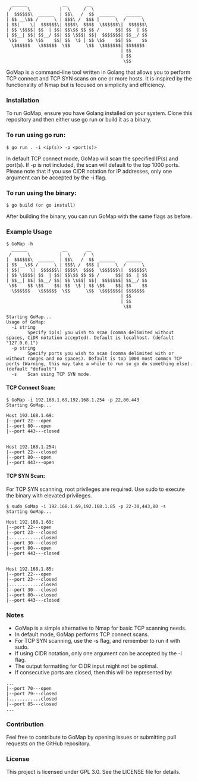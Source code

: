 ```
  ______             __       __                     
 /      \           |  \     /  \                    
|  $$$$$$\  ______  | $$\   /  $$  ______    ______  
| $$ __\$$ /      \ | $$$\ /  $$$ |      \  /      \ 
| $$|    \|  $$$$$$\| $$$$\  $$$$  \$$$$$$\|  $$$$$$\
| $$ \$$$$| $$  | $$| $$\$$ $$ $$ /      $$| $$  | $$
| $$__| $$| $$__/ $$| $$ \$$$| $$|  $$$$$$$| $$__/ $$
 \$$    $$ \$$    $$| $$  \$ | $$ \$$    $$| $$    $$
  \$$$$$$   \$$$$$$  \$$      \$$  \$$$$$$$| $$$$$$$ 
                                           | $$    
                                           | $$    
                                            \$$
```


GoMap is a command-line tool written in Golang that allows you to perform TCP connect and TCP SYN scans on one or more hosts. It is inspired by the functionality of Nmap but is focused on simplicity and efficiency.
### Installation

To run GoMap, ensure you have Golang installed on your system. Clone this repository and then either use go run or build it as a binary.

### To run using go run:
```
$ go run . -i <ip(s)> -p <port(s)>
```

In default TCP connect mode, GoMap will scan the specified IP(s) and port(s). If -p is not included, the scan will default to the top 1000 ports. Please note that if you use CIDR notation for IP addresses, only one argument can be accepted by the -i flag.

### To run using the binary:
```
$ go build (or go install)
```

After building the binary, you can run GoMap with the same flags as before.

### Example Usage

```
$ GoMap -h
  ______             __       __                     
 /      \           |  \     /  \                    
|  $$$$$$\  ______  | $$\   /  $$  ______    ______  
| $$ __\$$ /      \ | $$$\ /  $$$ |      \  /      \ 
| $$|    \|  $$$$$$\| $$$$\  $$$$  \$$$$$$\|  $$$$$$\
| $$ \$$$$| $$  | $$| $$\$$ $$ $$ /      $$| $$  | $$
| $$__| $$| $$__/ $$| $$ \$$$| $$|  $$$$$$$| $$__/ $$
 \$$    $$ \$$    $$| $$  \$ | $$ \$$    $$| $$    $$
  \$$$$$$   \$$$$$$  \$$      \$$  \$$$$$$$| $$$$$$$ 
                                           | $$    
                                           | $$    
                                            \$$

Starting GoMap...
Usage of GoMap:
  -i string
    	Specify ip(s) you wish to scan (comma delimited without spaces, CiDR notation accepted). Default is localhost. (default "127.0.0.1")
  -p string
    	Specify ports you wish to scan (comma delimited with or without ranges and no spaces). Default is top 1000 most common TCP ports (Warning, this may take a while to run so go do something else). (default "default")
  -s	Scan using TCP SYN mode.
```

#### TCP Connect Scan:
```
$ GoMap -i 192.168.1.69,192.168.1.254 -p 22,80,443
Starting GoMap...

Host 192.168.1.69:
|--port 22---open
|--port 80---open
|--port 443---closed


Host 192.168.1.254:
|--port 22---closed
|--port 80---open
|--port 443---open
```
#### TCP SYN Scan:

For TCP SYN scanning, root privileges are required. Use sudo to execute the binary with elevated privileges.

```
$ sudo GoMap -i 192.168.1.69,192.168.1.85 -p 22-30,443,80 -s
Starting GoMap...

Host 192.168.1.69:
|--port 22---open
|--port 23---closed
|............closed
|--port 30---closed
|--port 80---open
|--port 443---closed


Host 192.168.1.85:
|--port 22---open
|--port 23---closed
|............closed
|--port 30---closed
|--port 80---closed
|--port 443---closed
```

### Notes

- GoMap is a simple alternative to Nmap for basic TCP scanning needs.
- In default mode, GoMap performs TCP connect scans.
- For TCP SYN scanning, use the -s flag, and remember to run it with sudo.
- If using CIDR notation, only one argument can be accepted by the -i flag.
- The output formatting for CIDR input might not be optimal.
- If consecutive ports are closed, then this will be represented by:
```
...
|--port 70---open
|--port 79---closed
|............closed
|--port 85---closed
...
```
### Contribution

Feel free to contribute to GoMap by opening issues or submitting pull requests on the GitHub repository.

### License

This project is licensed under GPL 3.0. See the LICENSE file for details.
